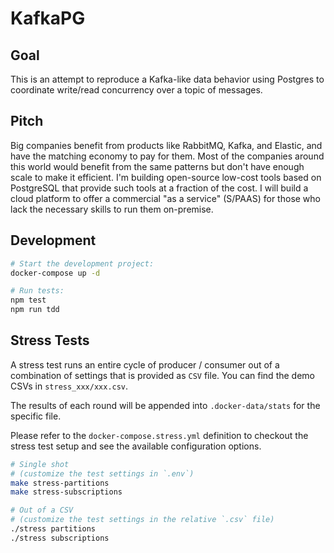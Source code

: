 # KafkaPG

## Goal

This is an attempt to reproduce a Kafka-like data behavior using Postgres to coordinate write/read concurrency over a topic of messages.

## Pitch

Big companies benefit from products like RabbitMQ, Kafka, and Elastic, and have the matching economy to pay for them. Most of the companies around this world would benefit from the same patterns but don't have enough scale to make it efficient. I'm building open-source low-cost tools based on PostgreSQL that provide such tools at a fraction of the cost. I will build a cloud platform to offer a commercial "as a service" (S/PAAS) for those who lack the necessary skills to run them on-premise.

## Development

```bash
# Start the development project:
docker-compose up -d

# Run tests:
npm test
npm run tdd
```

## Stress Tests

A stress test runs an entire cycle of producer / consumer out of a combination of settings that is provided as `CSV` file.
You can find the demo CSVs in `stress_xxx/xxx.csv`.

The results of each round will be appended into `.docker-data/stats` for the specific file.

Please refer to the `docker-compose.stress.yml` definition to checkout the stress test setup and see the available configuration options.

```bash
# Single shot
# (customize the test settings in `.env`)
make stress-partitions
make stress-subscriptions

# Out of a CSV
# (customize the test settings in the relative `.csv` file)
./stress partitions
./stress subscriptions
```
